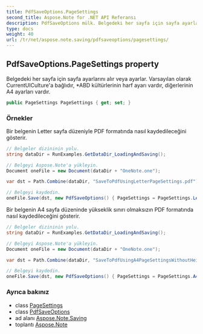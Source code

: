 ```yaml
---
title: PdfSaveOptions.PageSettings
second_title: Aspose.Note for .NET API Referansı
description: PdfSaveOptions mülk. Belgedeki her sayfa için sayfa ayarlarını alır veya ayarlar. Varsayılan olarak CurrentUICulturea bağlıdır ABD kültürlerinin harf ayarı vardır diğerlerinin A4 ayarları vardır.
type: docs
weight: 40
url: /tr/net/aspose.note.saving/pdfsaveoptions/pagesettings/
---
```

## PdfSaveOptions.PageSettings property

Belgedeki her sayfa için sayfa ayarlarını alır veya ayarlar. Varsayılan olarak CurrentUICulture'a bağlıdır, *ABD kültürlerinin harf ayarı vardır, diğerlerinin A4 ayarları vardır.

```csharp
public PageSettings PageSettings { get; set; }
```

### Örnekler

Bir belgenin Letter sayfa düzeniyle PDF formatında nasıl kaydedileceğini gösterir.

```csharp
// Belgeler dizininin yolu.
string dataDir = RunExamples.GetDataDir_LoadingAndSaving();

// Belgeyi Aspose.Note'a yükleyin.
Document oneFile = new Document(dataDir + "OneNote.one");

var dst = Path.Combine(dataDir, "SaveToPdfUsingLetterPageSettings.pdf");

// Belgeyi kaydedin.
oneFile.Save(dst, new PdfSaveOptions() { PageSettings = PageSettings.Letter });
```

Bir belgenin A4 sayfa düzeninde yükseklik sınırı olmaksızın PDF formatında nasıl kaydedileceğini gösterir.

```csharp
// Belgeler dizininin yolu.
string dataDir = RunExamples.GetDataDir_LoadingAndSaving();

// Belgeyi Aspose.Note'a yükleyin.
Document oneFile = new Document(dataDir + "OneNote.one");

var dst = Path.Combine(dataDir, "SaveToPdfUsingA4PageSettingsWithoutHeightLimit.pdf");

// Belgeyi kaydedin.
oneFile.Save(dst, new PdfSaveOptions() { PageSettings = PageSettings.A4NoHeightLimit });
```

### Ayrıca bakınız

* class [PageSettings](../../pagesettings/)
* class [PdfSaveOptions](../)
* ad alanı [Aspose.Note.Saving](../../pdfsaveoptions/)
* toplantı [Aspose.Note](../../../)


